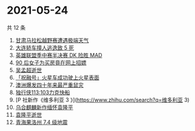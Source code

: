 # 2021-05-24

共 12 条

<!-- BEGIN -->
<!-- 最后更新时间 Mon May 24 2021 13:21:53 GMT+0800 (China Standard Time) -->

1. [甘肃马拉松越野赛遭遇极端天气](https://www.zhihu.com/search?q=甘肃马拉松)
2. [大连轿车撞人逃逸致 5 死](https://www.zhihu.com/search?q=大连车祸)
3. [英雄联盟季中赛半决赛 DK 险胜 MAD](https://www.zhihu.com/search?q=英雄联盟)
4. [90 后女子为买房竟在网上招嫖](https://www.zhihu.com/search?q=杭州买房)
5. [吴孟超逝世](https://www.zhihu.com/search?q=吴孟超)
6. [「祝融号」火星车成功驶上火星表面](https://www.zhihu.com/search?q=祝融号)
7. [澳洲爆发四十年来最严重鼠灾](https://www.zhihu.com/search?q=澳大利亚鼠灾)
8. [独行侠113:103力克快船](https://www.zhihu.com/search?q=独行侠)
9. [P 社新作《维多利亚 3 》](https://www.zhihu.com/search?q=维多利亚 3)
10. [乌合麒麟新作缅怀袁隆平](https://www.zhihu.com/search?q=乌合麒麟新作)
11. [袁隆平逝世](https://www.zhihu.com/search?q=袁隆平)
12. [青海果洛州 7.4 级地震](https://www.zhihu.com/search?q=青海地震)

<!-- END -->
